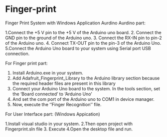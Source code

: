 # Finger-print
Finger Print System with Windows Application Aurdino
Aurdino part:

1.Connect the +5 V pin to the +5 V of the Arduino uno board.
2. Connect the GND pin to the ground of the Arduino uno.
3. Connect the RX-IN pin to pin-2 of the Arduino uno.
4. Connect TX-OUT pin to the pin-3 of the Arduino Uno.
5.Connect the Arduino Uno board to your system using Serial port USB connection.

For Finger print part:

1.	Install Arduino.exe in your system.
2.	Add Adafruit_Fingerprint_Library to the Arduino library section because the required header files are present in this library
3.	Connect your Arduino Uno board to the system. In the tools section, set the ‘Board connected’ to ‘Arduino Uno’
4.	And set the com port of the Arduino uno to COM1 in device manager.
5.	Now, execute the ‘’Finger Recognition’’ file.

For User Interface part: (Windows Appication)

1.Install visual studio in your system.
2.Then open project with Fingerprint.sln file 
3. Execute 
4.Open the desktop file and run.
